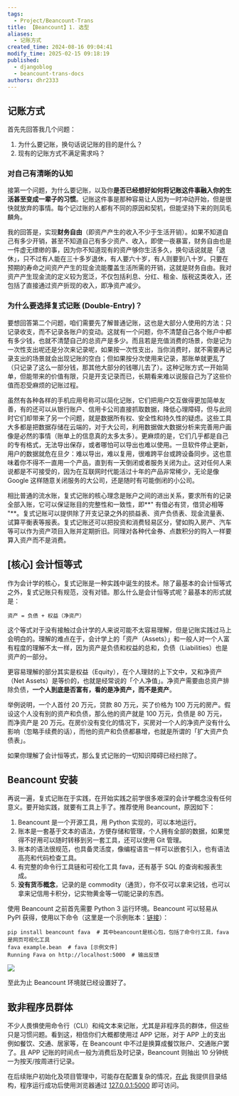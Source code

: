 ```yaml
---
tags:
  - Project/Beancount-Trans
title: 【Beancount】1. 选型
aliases:
  - 记账方式
created_time: 2024-08-16 09:04:41
modify_time: 2025-02-15 09:18:19
published:
  - djangoblog
  - beancount-trans-docs
authors: dhr2333
---
```


## 记账方式

首先先回答我几个问题：

1. 为什么要记账，换句话说记账的目的是什么？
2. 现有的记账方式不满足需求吗？

### 对自己有清晰的认知

接第一个问题，为什么要记账，以及你**是否已经想好如何将记账这件事融入你的生活甚至变成一辈子的习惯**。记账这件事是那种容易让人因为一时冲动开始，但是很快就放弃的事情。每个记过账的人都有不同的原因和契机，但能坚持下来的则凤毛麟角。

我的回答是，实现**财务自由**（即资产产生的收入不少于生活开销）。如果不知道自己有多少开销，甚至不知道自己有多少资产、收入，即使一夜暴富，财务自由也是一件虚无缥缈的事，因为你不知道现有的资产够你生活多久，换句话说就是「退休」，只不过有人能在三十多岁退休，有人要六十岁，有人则要到八十岁。只要在预期的寿命之间资产产生的现金流能覆盖生活所需的开销，这就是财务自由。我对资产产生现金流的定义较为宽泛，不仅包括利息、分红、租金、版税这类收入，还包括了直接通过资产折现的收入，即净资产减少。

### 为什么要选择复式记账 (Double-Entry)？

要想回答第二个问题，咱们需要先了解普通记账，这也是大部分人使用的方法：只记录收支，而不记录各账户的变动。这就有一个问题，你不清楚自己各个账户中都有多少钱，也就不清楚自己的总资产是多少。而且若是充值消费的场景，你是记为一次性支出呢还是分次来记录呢，如果按一次性支出，当你消费时，就不需要再记录支出的场景就会出现记账的空白；但如果按分次使用来记录，那账单就更乱了（只记录了这么一部分钱，那其他大部分的钱哪儿去了）。这种记账方式一开始简单，但能带来的价值有限，只是开支记录而已，长期看来难以说服自己为了这些价值而忍受麻烦的记账过程。

虽然有各种各样的手机应用号称可以简化记账，它们把用户交互做得更加简单友善，有的还可以从银行账户、信用卡公司直接抓取数据，降低心理障碍，但与此同时它们却带来了另一个问题，就是数据所有权、安全性和持久性的疑虑。这些工具大多都是把数据存储在云端的，对于大公司，利用数据做大数据分析来完善用户画像是必然的事情（账单上的信息真的太多太多）。更麻烦的是，它们几乎都是自己的专有格式，无法导出保存，或者哪怕可以导出也难以使用。一旦软件停止更新，用户的数据就危在旦夕：难以导出，难以复用，很难跨平台或跨设备同步。这也意味着你不得不一直用一个产品，直到有一天倒闭或者服务关闭为止。这对任何人来说都是不可接受的，因为在互联网时代能活过十年的产品非常稀少，无论是像 Google 这样随意关闭服务的大公司，还是随时有可能倒闭的小公司。

相比普通的流水账，复式记账的核心理念是账户之间的进出关系，要求所有的记录全部入账，它可以保证账目的完整性和一致性，即**" 有借必有贷，借贷必相等 "**。复式记账可以提供除了开支记录之外的损益表、资产负债表、现金流量表、试算平衡表等报表。复式记账还可以把投资和消费轻易区分，譬如购入房产、汽车等可以作为资产项目入账并定期折旧。同理对各种代金券、点数积分的购入一样要算入资产而不是消费。

## \[核心\] 会计恒等式

作为会计学的核心，复式记账是一种实践中诞生的技术。除了最基本的会计恒等式之外，复式记账只有规范，没有对错。那么什么是会计恒等式呢？最基本的形式就是：

```fallback
资产 = 负债 + 权益（净资产）
```

这个等式对于没有接触过会计学的人来说可能不太容易理解，但是记账实践过马上会明白的。理解的难点在于，会计学上的「资产（Assets）」和一般人对一个人富有程度的理解不太一样，因为资产是负债和权益的总和，负债（Liabilities）也是资产的一部分。

更容易理解的部分其实是权益（Equity），在个人理财的上下文中，又和净资产（Net Assets）是等价的，也就是经常说的「个人净值」。净资产需要由总资产排除负债，**一个人到底是否富有，看的是净资产，而不是资产**。

举例说明，一个人首付 20 万元，贷款 80 万元，买了价格为 100 万元的房产。假设这个人没有别的资产和负债，那么他的资产就是 100 万元，负债是 80 万元，而净资产是 20 万元。在房价没有变化的情况下，买房对一个人的净资产没有什么影响（忽略手续费的话），而他的资产和负债都暴增，也就是所谓的「扩大资产负债表」。

如果你理解了会计恒等式，那么复式记账的一切知识障碍已经扫除了。

## Beancount 安装

再说一遍，复式记账在于实践，在开始实践之前学很多艰深的会计学概念没有任何意义。要开始实践，就要有工具上手了。推荐使用 Beancount，原因如下：

1. Beancount 是一个开源工具，用 Python 实现的，可以本地运行。
2. 账本是一套基于文本的语法，方便存储和管理，个人拥有全部的数据，如果觉得不好用可以随时转移到另一套工具，还可以使用 Git 管理。
3. 账本的语法很规范，也具备灵活度，像编程语言一样可以嵌套引入，也有语法高亮和代码检查工具。
4. 有完整的命令行工具链和可视化工具 fava，还有基于 SQL 的查询和报表生成。
5. **没有货币概念**，记录的是 commodity（通货），你不仅可以拿来记钱，也可以拿来记信用卡积分，记实物黄金等一切能记录的东西。

使用 Beancount 之前首先需要 Python 3 运行环境。Beancount 可以轻易从 PyPI 获得，使用以下命令（这里是一个示例账本：[链接](https://fava.pythonanywhere.com/huge-example-file/balance_sheet/)）：

```shell
pip install beancount fava  # 其中beancount是核心包，包括了命令行工具，fava是网页可视化工具
fava example.bean  # fava [示例文件]
Running Fava on http://localhost:5000  # 输出反馈
```

![](https://daihaorui.oss-cn-hangzhou.aliyuncs.com/djangoblog/%E5%BE%AE%E4%BF%A1%E5%9B%BE%E7%89%87_20221115094315.jpg)

至此为止 Beancount 环境就已经设置好了。

## 致非程序员群体

不少人畏惧使用命令行（CLI）和纯文本来记账，尤其是非程序员的群体，但这些只是习惯问题。看到这，相信你们大概都使用过 APP 记账，对于 APP 上的支出例如餐饮、交通、居家等，在 Beancount 中不过是换算成餐饮账户、交通账户罢了。且 APP 记账的时间点一般为消费后及时记录，Beancount 则抽出 10 分钟统一为按天/按周进行记录。

在后续账户初始化及项目管理中，可能存在配置复杂的情况，[在此](http://www.dhr2333.cn/article/2022/9/10/55.html) 我提供目录结构，程序运行成功后使用浏览器通过 [127.0.0.1:5000](http://127.0.0.1:5000/) 即可访问。
